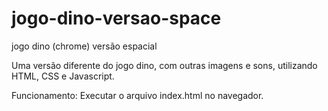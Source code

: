 # jogo-dino-versao-space
jogo dino (chrome) versão espacial

Uma versão diferente do jogo dino, com outras imagens e sons, utilizando HTML, CSS e Javascript.

Funcionamento:
Executar o arquivo index.html no navegador.
